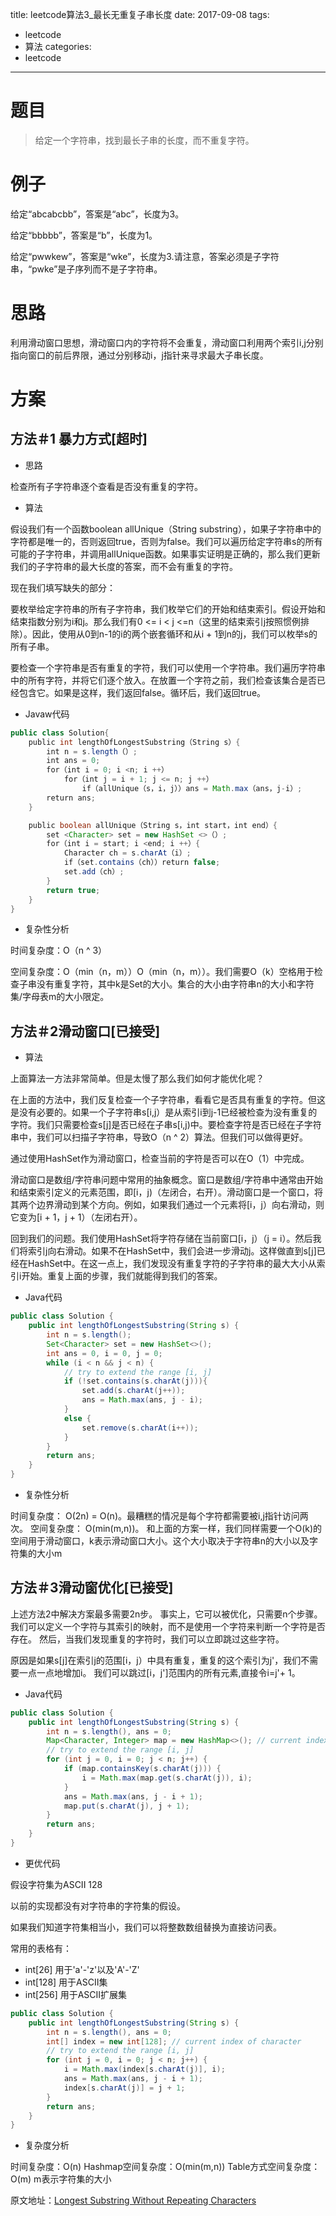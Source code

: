 title: leetcode算法3_最长无重复子串长度
date: 2017-09-08
tags:
 - leetcode
 - 算法
categories:
 - leetcode
---

# 题目

>给定一个字符串，找到最长子串的长度，而不重复字符。

# 例子

给定“abcabcbb”，答案是“abc”，长度为3。

给定“bbbbb”，答案是“b”，长度为1。

给定“pwwkew”，答案是“wke”，长度为3.请注意，答案必须是子字符串，“pwke”是子序列而不是子字符串。

<!-- more -->

# 思路

利用滑动窗口思想，滑动窗口内的字符将不会重复，滑动窗口利用两个索引i,j分别指向窗口的前后界限，通过分别移动i，j指针来寻求最大子串长度。


# 方案

## 方法＃1 暴力方式[超时]
- 思路

检查所有子字符串逐个查看是否没有重复的字符。

- 算法

假设我们有一个函数boolean allUnique（String substring），如果子字符串中的字符都是唯一的，否则返回true，否则为false。我们可以遍历给定字符串s的所有可能的子字符串，并调用allUnique函数。如果事实证明是正确的，那么我们更新我们的子字符串的最大长度的答案，而不会有重复的字符。

现在我们填写缺失的部分：

要枚举给定字符串的所有子字符串，我们枚举它们的开始和结束索引。假设开始和结束指数分别为i和j。那么我们有0 <= i < j <=n（这里的结束索引j按照惯例排除）。因此，使用从0到n-1的i的两个嵌套循环和从i + 1到n的j，我们可以枚举s的所有子串。

要检查一个字符串是否有重复的字符，我们可以使用一个字符串。我们遍历字符串中的所有字符，并将它们逐个放入。在放置一个字符之前，我们检查该集合是否已经包含它。如果是这样，我们返回false。循环后，我们返回true。

- Javaw代码

```java
public class Solution{
    public int lengthOfLongestSubstring（String s）{
        int n = s.length（）;
        int ans = 0;
        for（int i = 0; i <n; i ++）
            for（int j = i + 1; j <= n; j ++）
                if（allUnique（s，i，j））ans = Math.max（ans，j-i）;
        return ans;
    }

    public boolean allUnique（String s，int start，int end）{
        set <Character> set = new HashSet <>（）;
        for（int i = start; i <end; i ++）{
            Character ch = s.charAt（i）;
            if（set.contains（ch））return false;
            set.add（ch）;
        }
        return true;
    }
}
```

- 复杂性分析

时间复杂度：O（n ^ 3）

空间复杂度：O（min（n，m））O（min（n，m））。我们需要O（k）空格用于检查子串没有重复字符，其中k是Set的大小。集合的大小由字符串n的大小和字符集/字母表m的大小限定。

## 方法＃2滑动窗口[已接受]

- 算法

上面算法一方法非常简单。但是太慢了那么我们如何才能优化呢？

在上面的方法中，我们反复检查一个子字符串，看看它是否具有重复的字符。但这是没有必要的。如果一个子字符串s[i,j）是从索引i到j-1已经被检查为没有重复的字符。我们只需要检查s[j]是否已经在子串s[i,j)中。要检查字符是否已经在子字符串中，我们可以扫描子字符串，导致O（n ^ 2）算法。但我们可以做得更好。

通过使用HashSet作为滑动窗口，检查当前的字符是否可以在O（1）中完成。

滑动窗口是数组/字符串问题中常用的抽象概念。窗口是数组/字符串中通常由开始和结束索引定义的元素范围，即[i，j)（左闭合，右开）。滑动窗口是一个窗口，将其两个边界滑动到某个方向。例如，如果我们通过一个元素将[i，j）向右滑动，则它变为[i + 1，j + 1）（左闭右开）。

回到我们的问题。我们使用HashSet将字符存储在当前窗口[i，j）（j = i）。然后我们将索引j向右滑动。如果不在HashSet中，我们会进一步滑动j。这样做直到s[j]已经在HashSet中。在这一点上，我们发现没有重复字符的子字符串的最大大小从索引i开始。重复上面的步骤，我们就能得到我们的答案。

- Java代码
```java
public class Solution {
    public int lengthOfLongestSubstring(String s) {
        int n = s.length();
        Set<Character> set = new HashSet<>();
        int ans = 0, i = 0, j = 0;
        while (i < n && j < n) {
            // try to extend the range [i, j]
            if (!set.contains(s.charAt(j))){
                set.add(s.charAt(j++));
                ans = Math.max(ans, j - i);
            }
            else {
                set.remove(s.charAt(i++));
            }
        }
        return ans;
    }
}
```

- 复杂性分析

时间复杂度： O(2n) = O(n)。最糟糕的情况是每个字符都需要被i,j指针访问两次。
空间复杂度： O(min(m,n))。 和上面的方案一样，我们同样需要一个O(k)的空间用于滑动窗口，k表示滑动窗口大小。这个大小取决于字符串n的大小以及字符集的大小m

## 方法＃3滑动窗优化[已接受]

上述方法2中解决方案最多需要2n步。 事实上，它可以被优化，只需要n个步骤。 我们可以定义一个字符与其索引的映射，而不是使用一个字符来判断一个字符是否存在。 然后，当我们发现重复的字符时，我们可以立即跳过这些字符。

原因是如果s[j]在索引j的范围[i，j）中具有重复，重复的这个索引为j'，我们不需要一点一点地增加i。 我们可以跳过[i，j']范围内的所有元素,直接令i=j'+ 1。

- Java代码

```java
public class Solution {
    public int lengthOfLongestSubstring(String s) {
        int n = s.length(), ans = 0;
        Map<Character, Integer> map = new HashMap<>(); // current index of character
        // try to extend the range [i, j]
        for (int j = 0, i = 0; j < n; j++) {
            if (map.containsKey(s.charAt(j))) {
                i = Math.max(map.get(s.charAt(j)), i);
            }
            ans = Math.max(ans, j - i + 1);
            map.put(s.charAt(j), j + 1);
        }
        return ans;
    }
}
```

- 更优代码

假设字符集为ASCII 128

以前的实现都没有对字符串的字符集的假设。

如果我们知道字符集相当小，我们可以将整数数组替换为直接访问表。

常用的表格有：

- int[26] 用于'a'-'z'以及'A'-'Z'
- int[128] 用于ASCII集
- int[256] 用于ASCII扩展集

```java
public class Solution {
    public int lengthOfLongestSubstring(String s) {
        int n = s.length(), ans = 0;
        int[] index = new int[128]; // current index of character
        // try to extend the range [i, j]
        for (int j = 0, i = 0; j < n; j++) {
            i = Math.max(index[s.charAt(j)], i);
            ans = Math.max(ans, j - i + 1);
            index[s.charAt(j)] = j + 1;
        }
        return ans;
    }
}
```

- 复杂度分析

时间复杂度：O(n)
Hashmap空间复杂度：O(min(m,n))
Table方式空间复杂度：O(m) m表示字符集的大小

原文地址：[Longest Substring Without Repeating Characters](https://leetcode.com/problems/longest-substring-without-repeating-characters/description/)
